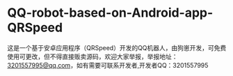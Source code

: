 # QQ-robot-based-on-Android-app-QRSpeed
这是一个基于安卓应用程序（QRSpeed）开发的QQ机器人，由狗崽开发，可免费使用可更改，但不得直接贩卖源码，欢迎大家举报，举报地址：3201557995@qq.com，如有需要可联系开发者,开发者QQ：3201557995

